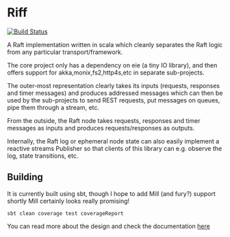 # Riff
[![Build Status](https://travis-ci.org/aaronp/riff.svg?branch=master)](https://travis-ci.org/aaronp/riff)

A Raft implementation written in scala which cleanly separates the Raft logic from any particular
transport/framework.

The core project only has a dependency on eie (a tiny IO library), and then offers support for akka,monix,fs2,http4s,etc
in separate sub-projects.

The outer-most representation clearly takes its inputs (requests, responses and timer messages) and produces addressed
messages which can then be used by the sub-projects to send REST requests, put messages on queues, pipe them through a
stream, etc.

From the outside, the Raft node takes requests, responses and timer messages as inputs and produces requests/responses as
outputs.

Internally, the Raft log or ephemeral node state can also easily implement a reactive streams Publisher so that clients
of this library can e.g. observe the log, state transitions, etc.

## Building

It is currently built using sbt, though I hope to add Mill (and fury?) support shortly
Mill certainly looks really promising!

```
sbt clean coverage test coverageReport
```

You can read more about the design and check the documentation [here](https://aaronp.github.io/riff)
